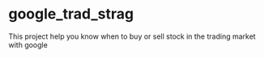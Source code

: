 # google_trad_strag
This project help you know when to buy or sell stock in the trading market with google
